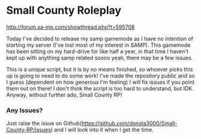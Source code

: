 # Small County Roleplay #

http://forum.sa-mp.com/showthread.php?t=595708

Today I've decided to release my samp gamemode as I have no intention of starting my server (I've lost most of my interest in SAMP). This gamemode has been sitting on my hard-drive for like half a year, in that time I haven't kept up with anything samp related soooo yeah, there may be a few issues. 

This is a unique script, but it is by no means finished, so whoever picks this up is going to need to do some work! I've made the repository public and so I guess (dependent on how generous I'm feeling) I will fix issues if you point them out on there! I don't think the script is too hard to understand, but IDK. Anyway, without further ado, Small County RP!

### Any Issues? ###
Just raise the issue on Github(https://github.com/donsta3000/Small-County-RP/issues) and I will look into it when I get the time.
